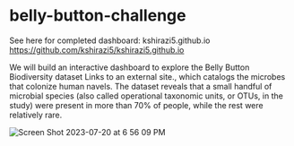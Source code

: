 # belly-button-challenge

See here for completed dashboard: kshirazi5.github.io
https://github.com/kshirazi5/kshirazi5.github.io

We will build an interactive dashboard to explore the Belly Button Biodiversity dataset Links to an external site., which catalogs the microbes that colonize human navels.
The dataset reveals that a small handful of microbial species (also called operational taxonomic units, or OTUs, in the study) were present in more than 70% of people, while the rest were relatively rare.

![Screen Shot 2023-07-20 at 6 56 09 PM](https://github.com/kshirazi5/belly-button-challenge/assets/116853144/2943c1c5-5597-4f63-9280-ce175511779c)
